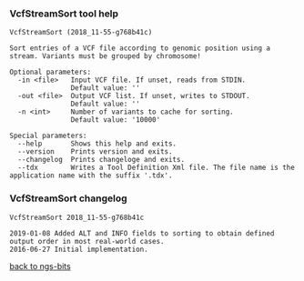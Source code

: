 ### VcfStreamSort tool help
	VcfStreamSort (2018_11-55-g768b41c)
	
	Sort entries of a VCF file according to genomic position using a stream. Variants must be grouped by chromosome!
	
	Optional parameters:
	  -in <file>   Input VCF file. If unset, reads from STDIN.
	               Default value: ''
	  -out <file>  Output VCF list. If unset, writes to STDOUT.
	               Default value: ''
	  -n <int>     Number of variants to cache for sorting.
	               Default value: '10000'
	
	Special parameters:
	  --help       Shows this help and exits.
	  --version    Prints version and exits.
	  --changelog  Prints changeloge and exits.
	  --tdx        Writes a Tool Definition Xml file. The file name is the application name with the suffix '.tdx'.
	
### VcfStreamSort changelog
	VcfStreamSort 2018_11-55-g768b41c
	
	2019-01-08 Added ALT and INFO fields to sorting to obtain defined output order in most real-world cases.
	2016-06-27 Initial implementation.
[back to ngs-bits](https://github.com/imgag/ngs-bits)